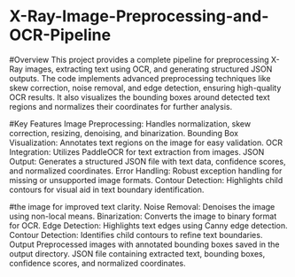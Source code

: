 # X-Ray-Image-Preprocessing-and-OCR-Pipeline

#Overview
This project provides a complete pipeline for preprocessing X-Ray images, extracting text using OCR, and generating structured JSON outputs. The code implements advanced preprocessing techniques like skew correction, noise removal, and edge detection, ensuring high-quality OCR results. It also visualizes the bounding boxes around detected text regions and normalizes their coordinates for further analysis.

#Key Features
Image Preprocessing: Handles normalization, skew correction, resizing, denoising, and binarization.
Bounding Box Visualization: Annotates text regions on the image for easy validation.
OCR Integration: Utilizes PaddleOCR for text extraction from images.
JSON Output: Generates a structured JSON file with text data, confidence scores, and normalized coordinates.
Error Handling: Robust exception handling for missing or unsupported image formats.
Contour Detection: Highlights child contours for visual aid in text boundary identification.



#the image for improved text clarity.
Noise Removal: Denoises the image using non-local means.
Binarization: Converts the image to binary format for OCR.
Edge Detection: Highlights text edges using Canny edge detection.
Contour Detection: Identifies child contours to refine text boundaries.
Output
Preprocessed images with annotated bounding boxes saved in the output directory.
JSON file containing extracted text, bounding boxes, confidence scores, and normalized coordinates.
